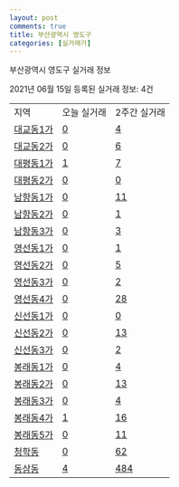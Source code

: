 ```yaml
---
layout: post
comments: true
title: 부산광역시 영도구
categories: [실거래가]
---
```


부산광역시 영도구 실거래 정보

2021년 06월 15일 등록된 실거래 정보: 4건


<table class="sortable">
  <tr>
    <td>지역</td>
    <td>오늘 실거래</td>
    <td>2주간 실거래</td>
  </tr>

  
  <tr class="item">
    <td><a href="2620010100.html">대교동1가</a></td>
    <td><a href="2620010100.html">0</a></td>
    <td><a href="2620010100.html">4</a></td>
  </tr>
    

  <tr class="item">
    <td><a href="2620010200.html">대교동2가</a></td>
    <td><a href="2620010200.html">0</a></td>
    <td><a href="2620010200.html">6</a></td>
  </tr>
    

  <tr class="item">
    <td><a href="2620010300.html">대평동1가</a></td>
    <td><a href="2620010300.html">1</a></td>
    <td><a href="2620010300.html">7</a></td>
  </tr>
    

  <tr class="item">
    <td><a href="2620010400.html">대평동2가</a></td>
    <td><a href="2620010400.html">0</a></td>
    <td><a href="2620010400.html">0</a></td>
  </tr>
    

  <tr class="item">
    <td><a href="2620010500.html">남항동1가</a></td>
    <td><a href="2620010500.html">0</a></td>
    <td><a href="2620010500.html">11</a></td>
  </tr>
    

  <tr class="item">
    <td><a href="2620010600.html">남항동2가</a></td>
    <td><a href="2620010600.html">0</a></td>
    <td><a href="2620010600.html">1</a></td>
  </tr>
    

  <tr class="item">
    <td><a href="2620010700.html">남항동3가</a></td>
    <td><a href="2620010700.html">0</a></td>
    <td><a href="2620010700.html">3</a></td>
  </tr>
    

  <tr class="item">
    <td><a href="2620010800.html">영선동1가</a></td>
    <td><a href="2620010800.html">0</a></td>
    <td><a href="2620010800.html">1</a></td>
  </tr>
    

  <tr class="item">
    <td><a href="2620010900.html">영선동2가</a></td>
    <td><a href="2620010900.html">0</a></td>
    <td><a href="2620010900.html">5</a></td>
  </tr>
    

  <tr class="item">
    <td><a href="2620011000.html">영선동3가</a></td>
    <td><a href="2620011000.html">0</a></td>
    <td><a href="2620011000.html">2</a></td>
  </tr>
    

  <tr class="item">
    <td><a href="2620011100.html">영선동4가</a></td>
    <td><a href="2620011100.html">0</a></td>
    <td><a href="2620011100.html">28</a></td>
  </tr>
    

  <tr class="item">
    <td><a href="2620011200.html">신선동1가</a></td>
    <td><a href="2620011200.html">0</a></td>
    <td><a href="2620011200.html">0</a></td>
  </tr>
    

  <tr class="item">
    <td><a href="2620011300.html">신선동2가</a></td>
    <td><a href="2620011300.html">0</a></td>
    <td><a href="2620011300.html">13</a></td>
  </tr>
    

  <tr class="item">
    <td><a href="2620011400.html">신선동3가</a></td>
    <td><a href="2620011400.html">0</a></td>
    <td><a href="2620011400.html">2</a></td>
  </tr>
    

  <tr class="item">
    <td><a href="2620011500.html">봉래동1가</a></td>
    <td><a href="2620011500.html">0</a></td>
    <td><a href="2620011500.html">4</a></td>
  </tr>
    

  <tr class="item">
    <td><a href="2620011600.html">봉래동2가</a></td>
    <td><a href="2620011600.html">0</a></td>
    <td><a href="2620011600.html">13</a></td>
  </tr>
    

  <tr class="item">
    <td><a href="2620011700.html">봉래동3가</a></td>
    <td><a href="2620011700.html">0</a></td>
    <td><a href="2620011700.html">4</a></td>
  </tr>
    

  <tr class="item">
    <td><a href="2620011800.html">봉래동4가</a></td>
    <td><a href="2620011800.html">1</a></td>
    <td><a href="2620011800.html">16</a></td>
  </tr>
    

  <tr class="item">
    <td><a href="2620011900.html">봉래동5가</a></td>
    <td><a href="2620011900.html">0</a></td>
    <td><a href="2620011900.html">11</a></td>
  </tr>
    

  <tr class="item">
    <td><a href="2620012000.html">청학동</a></td>
    <td><a href="2620012000.html">0</a></td>
    <td><a href="2620012000.html">62</a></td>
  </tr>
    

  <tr class="item">
    <td><a href="2620012100.html">동삼동</a></td>
    <td><a href="2620012100.html">4</a></td>
    <td><a href="2620012100.html">484</a></td>
  </tr>
    


</table>
    
